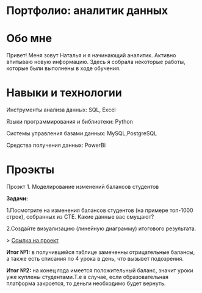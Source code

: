 # Портфолио: аналитик данных

# Обо мне

Привет! Меня зовут Наталья и я начинающий аналитик. Активно впитываю новую информацию. Здесь я собрала некоторые работы, которые были выполнены в ходе обучения.

# Навыки и технологии
<p>Инструменты анализа данных: SQL, Excel<p/>
<p>Языки программирования и библиотеки: Python<p/>
<p>Системы управления базами данных: MySQL,PostgreSQL<p/>
<p>Средства получения данных: PowerBi<p/>

# Проэкты 

<p>Проэкт 1. Моделирование изменений балансов студентов<p/>
<p><strong>Задачи:</strong> <p/>
<p>1.Посмотрите на изменения балансов студентов (на примере топ-1000 строк), собранных из CTE. Какие данные вас смущают? <p/>
<p>2.Создайте визуализацию (линейную диаграмму) итогового результата.<p/>
> <a href="https://github.com/1-Natali-10/lamp/blob/main/%D0%9F%D1%80%D0%BE%D0%B5%D0%BA%D1%82%205.xlsx">Ссылка на проект</a>

<p><strong>Итог №1:</strong> в получившейся таблице замеченны отрицательные балансы, а также есть списания по 4 урока в день, что вызывет подозрения. <p/>
<p><strong>Итог №2:</strong> на конец года имеется положительный баланс, значит уроки уже куплены студентами.Т.е в случае, если образовательная платформа закроется, то деньги необходимо будет вернуть.<p/>






